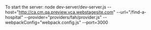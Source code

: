 To start the server:
node dev-server/dev-server.js --host="http://ca.cm.qa.preview.vca.webstagesite.com" --url="/find-a-hospital" --provider="providers/fah/provider.js" --webpackConfig="webpack.config.js" --port=3000